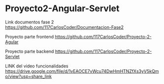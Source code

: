 # Proyecto2-Angular-Servlet

Link documentos fase 2 
https://github.com/117CarlosCoder/Documentacion-Fase2

Proyecto parte frontend
https://github.com/117CarlosCoder/Proyecto-2-Agular

Proyecto parte backend
https://github.com/117CarlosCoder/Proyecto-2-Servlet

LINK del video funcionalidades
https://drive.google.com/file/d/1vEAOCE7vWcu74DwHmHTNZfXs3yV5kQmo/view?usp=share_link
